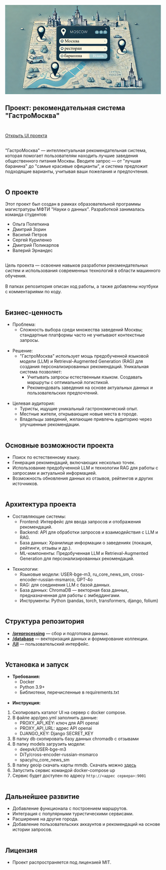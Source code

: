 ![Alt текст](./media/head.png)
## Проект: рекомендательная система "ГастроМосква"<br><br>

[Открыть UI проекта](http://62.84.127.52:8080//)<br><br>

"ГастроМосква" — интеллектуальная рекомендательная система, которая помогает пользователям находить лучшие заведения общественного питания Москвы. Вводите запрос — от "лучшая баранина" до "самые красивые официанты", и система предложит подходящие варианты, учитывая ваши пожелания и предпочтения.<br><br>
## О проекте
Этот проект был создан в рамках образовательной программы магистратуры МФТИ "Науки о данных". Разработкой занималась команда студентов:<br>
- Ольга Полеткина 
- Дмитрий Зорин  
- Василий Петров 
- Сергей Куриленко
- Дмитрий Поликарпов 
- Валерий Эрнандес <br><br>

Цель проекта — освоение навыков разработки рекомендательных систем и использования современных технологий в области машинного обучения.<br><br>
В папках репозитория описан ход работы, а также добавлены ноутбуки с комментариями по коду.<br><br>
## Бизнес-ценность
- Проблема:<br>
    - Сложность выбора среди множества заведений Москвы; стандартные платформы часто не учитывают контекстные запросы.<br><br>
- Решение:<br>
    - "ГастроМосква" использует мощь предобученной языковой модели (LLM) и Retrieval-Augmented Generation (RAG) для создания персонализированных рекомендаций. Уникальная система позволяет:
        - Учитывать запросы естественным языком. Создавать маршруты с оптимальной логистикой.
        - Рекомендовать заведения на основе актуальных данных и пользовательских предпочтений.<br><br>
- Целевая аудитория:
    - Туристы, ищущие уникальный гастрономический опыт.
    - Местные жители, открывающие новые места в городе.
    - Владельцы заведений, желающие привлечь аудиторию через улучшенные рекомендации.<br><br>
## Основные возможности проекта
- Поиск по естественному языку.
- Генерация рекомендаций, включающих несколько точек.
- Использование предобученной LLM и технологии RAG для работы с запросами и актуальной информацией.
- Возможность обновления данных из отзывов, рейтингов и других источников.<br><br>
## Архитектура проекта
- Составляющие системы:
    - Frontend: Интерфейс для ввода запросов и отображения рекомендаций.
    - Backend: API для обработки запросов и взаимодействия с LLM и RAG.
    - База данных: Хранилище информации о заведениях (локация, рейтинги, отзывы и др.).
    - ML-компоненты: Предобученная LLM и Retrieval-Augmented Generation для персонализированных рекомендаций.<br><br>
- Технологии:
    - Языковые модели: USER-bge-m3, ru_core_news_sm, cross-encoder-russian-msmarco, GPT-4o
    - RAG: для соединения LLM с базой данных.
    - База данных: ChromaDB — векторная база данных, предназначенная для работы с эмбеддингами.
    - Инструменты: Python (pandas, torch, transformers, django, folium)<br><br>
## Структура репозитория
- [**/preprocessing**](./preprocessing) — сбор и подготовка данных.
- [**/database**](./database) — векторизация данных и формирование коллекции.
- [**/UI**](./UI) — пользовательский интерфейс.<br><br>
## Установка и запуск
- **Требования:**
    - Docker
    - Python 3.9+
    - Библиотеки, перечисленные в requirements.txt<br><br>
- **Инструкция:**
1. Скопировать каталог UI на сервер с docker compose.
2. В файле app/geo.yml заполнить данные:
    - PROXY_API_KEY: ключ для API openai
    - PROXY_API_URL: адрес API openai
    - DJANGO_KEY: Django SECRET_KEY
3. В папку db скопировать базу данных chromadb c отзывами
4. В папку models загрузить модели:
    - deepvk/USER-bge-m3
    - DiTy/cross-encoder-russian-msmarco
    - spacy/ru_core_news_sm
5. В папку geoip скачать карты mmdb. Скачать можно [здесь](https://github.com/P3TERX/GeoLite.mmdb)
6. Запустить сервис командой docker-compose up
7. Сервис будет доступен по адресу `http://<адрес сервера>:9001`<br><br>
## Дальнейшее развитие
- Добавление функционала с построением маршрутов.
- Интеграция с популярными туристическими сервисами.
- Расширение на другие города.
- Добавление пользовательских аккаунтов и рекомендаций на основе истории запросов.<br><br>
## Лицензия
- Проект распространяется под лицензией MIT.